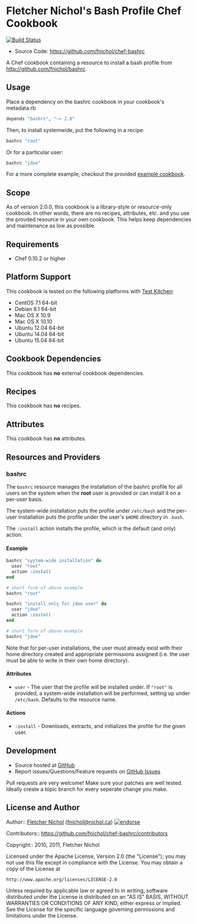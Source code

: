 # Fletcher Nichol's Bash Profile Chef Cookbook

[![Build Status](https://travis-ci.org/fnichol/chef-bashrc.svg?branch=master)](https://travis-ci.org/fnichol/chef-bashrc)

* Source Code: https://github.com/fnichol/chef-bashrc

A Chef cookbook containing a resource to install a bash profile from http://github.com/fnichol/bashrc.

## Usage

Place a dependency on the bashrc cookbook in your cookbook's metadata.rb

```ruby
depends "bashrc", "~> 2.0"
```

Then, to install systemwide, put the following in a recipe:

```ruby
bashrc "root"
```

Or for a particular user:

```ruby
bashrc "jdoe"
```

For a more complete example, checkout the provided [example cookbook][example_cb].

## Scope

As of version 2.0.0, this cookbook is a library-style or resource-only cookbook. In other words, there are no recipes, attributes, etc. and you use the provded resource in your own cookbook. This helps keep dependencies and maintenance as low as possible.

## Requirements

* Chef 0.10.2 or higher

## Platform Support

This cookbook is tested on the following platforms with [Test Kitchen](http://kitchen.ci):

* CentOS 7.1 64-bit
* Debian 8.1 64-bit
* Mac OS X 10.9
* Mac OS X 10.10
* Ubuntu 12.04 64-bit
* Ubuntu 14.04 64-bit
* Ubuntu 15.04 64-bit

## Cookbook Dependencies

This cookbook has **no** external cookbook dependencies.

## Recipes

This cookbook has **no** recipes.

## Attributes

This cookbook has **no** attributes.

## Resources and Providers

### bashrc

The `bashrc` resource manages the installation of the bashrc profile for all users on the system when the **root** user is provided or can install it on a per-user basis.

The system-wide installation puts the profile under `/etc/bash` and the per-user installation puts the profile under the user's `$HOME` directory in `.bash`.

The `:install` action installs the profile, which is the default (and only) action.

#### Example

```ruby
bashrc "system-wide installation" do
  user "root"
  action :install
end

# short form of above example
bashrc "root"

bashrc "install only for jdoe user" do
  user "jdoe"
  action :install
end

# short form of above example
bashrc "jdoe"
```

Note that for per-user installations, the user must already exist with their home directory created and appropriate permissions assigned (i.e. the user must be able to write in their own home directory).

#### Attributes

* `user` - The user that the profile will be installed under. If `"root"` is provided, a system-wide installation will be performed, setting up under `/etc/bash`. Defaults to the resource name.

#### Actions

* `:install` - Downloads, extracts, and initializes the profile for the given user.

## Development

* Source hosted at [GitHub][repo]
* Report issues/Questions/Feature requests on [GitHub Issues][issues]

Pull requests are very welcome! Make sure your patches are well tested.
Ideally create a topic branch for every seperate change you make.

## License and Author

Author:: [Fletcher Nichol][fnichol] (<fnichol@nichol.ca>) [![endorse](http://api.coderwall.com/fnichol/endorsecount.png)](http://coderwall.com/fnichol)

Contributors:: https://github.com/fnichol/chef-bashrc/contributors

Copyright:: 2010, 2011, Fletcher Nichol

Licensed under the Apache License, Version 2.0 (the "License");
you may not use this file except in compliance with the License.
You may obtain a copy of the License at

    http://www.apache.org/licenses/LICENSE-2.0

Unless required by applicable law or agreed to in writing, software
distributed under the License is distributed on an "AS IS" BASIS,
WITHOUT WARRANTIES OR CONDITIONS OF ANY KIND, either express or implied.
See the License for the specific language governing permissions and
limitations under the License.

[fnichol]:      https://github.com/fnichol
[repo]:         https://github.com/fnichol/chef-bashrc
[issues]:       https://github.com/fnichol/chef-bashrc/issues
[example_cb]:   https://github.com/fnichol/chef-bashrc/tree/master/example

